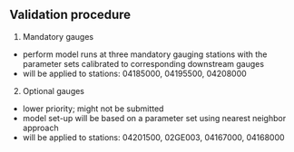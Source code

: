 ## Validation procedure

1. Mandatory gauges
- perform model runs at three mandatory gauging stations with the
parameter sets calibrated to corresponding downstream gauges
- will be applied to stations: 04185000, 04195500, 04208000

2. Optional gauges
- lower priority; might not be submitted
- model set-up will be based on a parameter set using nearest neighbor approach
- will be applied to stations: 04201500, 02GE003, 04167000, 04168000
